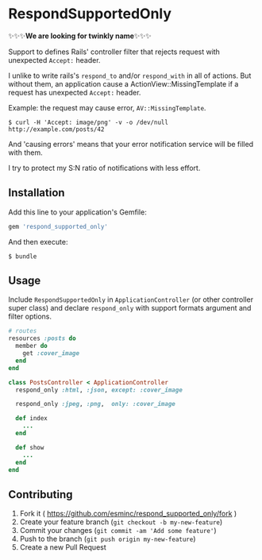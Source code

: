 # RespondSupportedOnly

:sparkles::sparkles::sparkles:**We are looking for twinkly name**:sparkles::sparkles::sparkles:

Support to defines Rails' controller filter that rejects request with unexpected `Accept:` header.

I unlike to write rails's `respond_to` and/or `respond_with` in all of actions.
But without them, an application cause a ActionView::MissingTemplate if a request
has unexpected `Accept:` header.

Example: the request may cause error, `AV::MissingTemplate`.

```
$ curl -H 'Accept: image/png' -v -o /dev/null http://example.com/posts/42
```

And 'causing errors' means that your error notification service will be filled with them.

I try to protect my S:N ratio of notifications with less effort.

## Installation

Add this line to your application's Gemfile:

```ruby
gem 'respond_supported_only'
```

And then execute:

    $ bundle

## Usage

Include `RespondSupportedOnly` in `ApplicationController` (or other controller super class) and declare `respond_only` with support formats argument and filter options.

```ruby
# routes
resources :posts do
  member do
    get :cover_image
  end
end

```

```ruby
class PostsController < ApplicationController
  respond_only :html, :json, except: :cover_image

  respond_only :jpeg, :png,  only: :cover_image

  def index
    ...
  end

  def show
    ...
  end
end
```

## Contributing

1. Fork it ( https://github.com/esminc/respond_supported_only/fork )
2. Create your feature branch (`git checkout -b my-new-feature`)
3. Commit your changes (`git commit -am 'Add some feature'`)
4. Push to the branch (`git push origin my-new-feature`)
5. Create a new Pull Request
